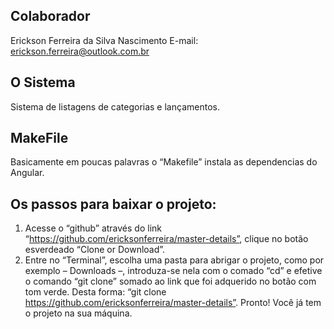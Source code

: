 ## Colaborador

Erickson Ferreira da Silva Nascimento
E-mail: erickson.ferreira@outlook.com.br

## O Sistema
   Sistema de listagens de categorias e lançamentos.

## MakeFile
Basicamente em poucas palavras o “Makefile” instala as dependencias do Angular.
## Os passos para baixar o projeto:
1. Acesse o “github” através do link “https://github.com/ericksonferreira/master-details”, clique no botão esverdeado “Clone or Download”.
2. Entre no “Terminal”, escolha uma pasta para abrigar o projeto, como por exemplo – Downloads –, introduza-se nela com o comado “cd” e efetive o comando “git clone” somado ao link que foi adquerido no botão com tom verde. Desta forma: “git clone https://github.com/ericksonferreira/master-details”. Pronto! Você já tem o projeto na sua máquina.
